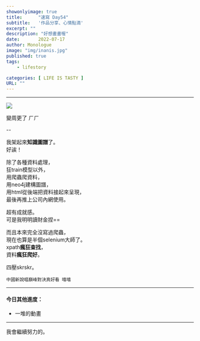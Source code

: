 ```yaml
---
showonlyimage: true
title:      "速寫 Day54"
subtitle:   '作品分享、心情點滴'
excerpt: ""
description: "好想畫畫喔"
date:       2022-07-17
author: Monologue    
image: "img/inanis.jpg"
published: true 
tags:
    - lifestory

categories: [ LIFE IS TASTY ]
URL: ""
---
```

***


  
![](/blog/sketch/d54-1.jpg)  
  
變周更了 ㄏㄏ  
  
--  
  
我架起來**知識圖譜**了。  
好誒！  
  
除了各種資料處理，  
狂train模型以外，  
用爬蟲爬資料，  
用neo4j建構圖譜，  
用html從後端把資料接起來呈現，  
最後再推上公司內網使用。  
  
超有成就感。  
可是我明明讀財金捏==  
  
而且本來完全沒寫過爬蟲，  
現在也算是半個selenium大師了。  
xpath**瘋狂查找**，  
資料**瘋狂爬好**。  
  
四壓skrskr。  
  
`中國新說唱巔峰對決真好看 嘻嘻`
  
  
***
#### 今日其他進度：  
* 一堆的動畫
  
***

我會繼續努力的。
<!--more-->
